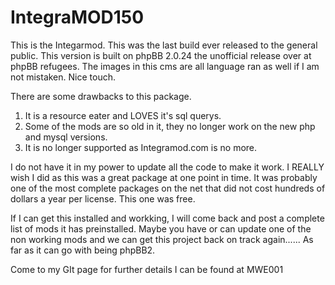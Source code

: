IntegraMOD150
=============

This is the Integarmod. This was the last build ever released to the general public. This version is built on phpBB 2.0.24 the unofficial release over at phpBB refugees. The images in this cms are all language ran as well if I am not mistaken. Nice touch.

There are some drawbacks to this package. 

1. It is a resource eater and LOVES it's sql querys. 
2. Some of the mods are so old in it, they no longer work on the new php and mysql versions.
3. It is no longer supported as Integramod.com is no more.

I do not have it in my power to update all the code to make it work. I REALLY wish I did as this was a great package at one point in time. It was probably one of the most complete packages on the net that did not cost hundreds of dollars a year per license. This one was free.

If I can get this installed and workking, I will come back and post a complete list of mods it has preinstalled. Maybe you have or can update one of the non working mods and we can get this project back on track again...... As far as it can go with being phpBB2.

Come to my GIt page for further details I can be found at MWE001
